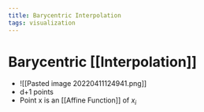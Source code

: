 ```yaml
---
title: Barycentric Interpolation
tags: visualization
---
```


# Barycentric [[Interpolation]]
- ![[Pasted image 20220411124941.png]]
- d+1 points
- Point x is an [[Affine Function]] of $x_i$


